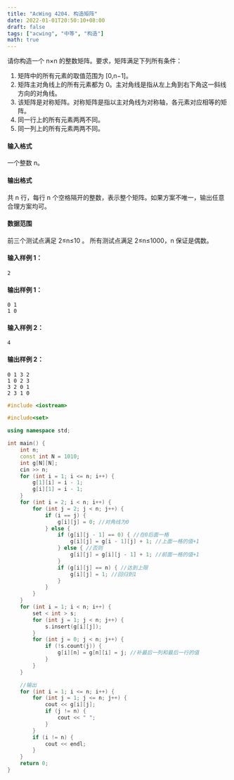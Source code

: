 ```yaml
---
title: "AcWing 4204. 构造矩阵"
date: 2022-01-01T20:50:10+08:00
draft: false
tags: ["acwing", "中等", "构造"]
math: true
---
```


请你构造一个 n×n 的整数矩阵。要求，矩阵满足下列所有条件：

1. 矩阵中的所有元素的取值范围为 [0,n−1]。
2. 矩阵主对角线上的所有元素都为 0。主对角线是指从左上角到右下角这一斜线方向的对角线。
3. 该矩阵是对称矩阵。对称矩阵是指以主对角线为对称轴，各元素对应相等的矩阵。
4. 同一行上的所有元素两两不同。
5. 同一列上的所有元素两两不同。

<!--more-->

#### 输入格式

一个整数 n。

#### 输出格式

共 n 行，每行 n 个空格隔开的整数，表示整个矩阵。如果方案不唯一，输出任意合理方案均可。

#### 数据范围

前三个测试点满足 2≤n≤10 。
所有测试点满足 2≤n≤1000，n 保证是偶数。

#### 输入样例 1：

```
2
```

#### 输出样例 1：

```
0 1
1 0
```

#### 输入样例 2：

```
4
```

#### 输出样例 2：

```
0 1 3 2
1 0 2 3
3 2 0 1
2 3 1 0
```

```cpp
#include <iostream>

#include<set>

using namespace std;

int main() {
    int n;
    const int N = 1010;
    int g[N][N];
    cin >> n;
    for (int i = 1; i <= n; i++) {
        g[1][i] = i - 1;
        g[i][1] = i - 1;
    }
    for (int i = 2; i < n; i++) {
        for (int j = 2; j < n; j++) {
            if (i == j) {
                g[i][j] = 0; //对角线为0
            } else {
                if (g[i][j - 1] == 0) { //在0后面一格
                    g[i][j] = g[i - 1][j] + 1; //上面一格的值+1
                } else { //否则
                    g[i][j] = g[i][j - 1] + 1; //前面一格的值+1
                }
                if (g[i][j] == n) { //达到上限
                    g[i][j] = 1; //回归到1
                }
            }
        }
    }
    for (int i = 1; i < n; i++) {
        set < int > s;
        for (int j = 1; j < n; j++) {
            s.insert(g[i][j]);
        }
        for (int j = 0; j < n; j++) {
            if (!s.count(j)) {
                g[i][n] = g[n][i] = j; //补最后一列和最后一行的值
            }
        }
    }

    //输出
    for (int i = 1; i <= n; i++) {
        for (int j = 1; j <= n; j++) {
            cout << g[i][j];
            if (j != n) {
                cout << " ";
            }
        }
        if (i != n) {
            cout << endl;
        }
    }
    return 0;
}
```
